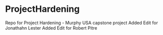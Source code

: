 # ProjectHardening
Repo for Project Hardening - Murphy USA capstone project
Added Edit for Jonathahn Lester
Added Edit for Robert Pitre
